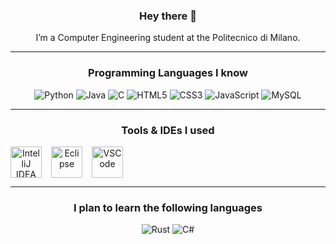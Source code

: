 <div align="center">

### Hey there 👋
I’m a Computer Engineering student at the Politecnico di Milano.


---
### Programming Languages I know

![Python](https://img.shields.io/badge/Python-14354C?style=for-the-badge&logo=python&logoColor=white)
![Java](https://img.shields.io/badge/Java-ED8B00?style=for-the-badge&logo=java&logoColor=white)
![C](https://img.shields.io/badge/C-00599C?style=for-the-badge&logo=c&logoColor=white)
![HTML5](https://img.shields.io/badge/HTML5-E34F26?style=for-the-badge&logo=html5&logoColor=white)
![CSS3](https://img.shields.io/badge/CSS3-1572B6?style=for-the-badge&logo=css3&logoColor=white)
![JavaScript](https://img.shields.io/badge/JavaScript-323330?style=for-the-badge&logo=javascript&logoColor=F7DF1E)
![MySQL](https://img.shields.io/badge/MySQL-00000F?style=for-the-badge&logo=mysql&logoColor=white)

---
### Tools & IDEs I used
<div style="display: flex; gap: 15px;"> <img src="https://cdn.jsdelivr.net/gh/devicons/devicon/icons/intellij/intellij-original.svg" alt="IntelliJ IDEA" width="50" height="50"/> <img src="https://cdn.jsdelivr.net/gh/devicons/devicon/icons/eclipse/eclipse-original.svg" alt="Eclipse" width="50" height="50"/> <img src="https://cdn.jsdelivr.net/gh/devicons/devicon/icons/vscode/vscode-original.svg" alt="VSCode" width="50" height="50"/> </div>

---
### I plan to learn the following languages
![Rust](https://img.shields.io/badge/Rust-000000?style=for-the-badge&logo=rust&logoColor=white)
![C#](https://img.shields.io/badge/C%23-239120?style=for-the-badge&logo=csharp&logoColor=white)

</div>
